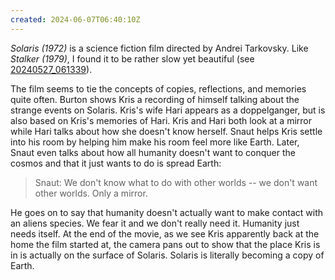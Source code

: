 ```yaml
---
created: 2024-06-07T06:40:10Z
---
```


_Solaris (1972)_ is a science fiction film directed by Andrei Tarkovsky. Like _Stalker (1979)_, I found it to be rather slow yet beautiful (see [20240527_061339](20240527_061339.md)).

The film seems to tie the concepts of copies, reflections, and memories quite often. Burton shows Kris a recording of himself talking about the strange events on Solaris. Kris's wife Hari appears as a doppelganger, but is also based on Kris's memories of Hari. Kris and Hari both look at a mirror while Hari talks about how she doesn't know herself. Snaut helps Kris settle into his room by helping him make his room feel more like Earth. Later, Snaut even talks about how all humanity doesn't want to conquer the cosmos and that it just wants to do is spread Earth:

> Snaut: We don't know what to do with other worlds -- we don't want other worlds. Only a mirror.

He goes on to say that humanity doesn't actually want to make contact with an aliens species. We fear it and we don't really need it. Humanity just needs itself. At the end of the movie, as we see Kris apparently back at the home the film started at, the camera pans out to show that the place Kris is in is actually on the surface of Solaris. Solaris is literally becoming a copy of Earth.
